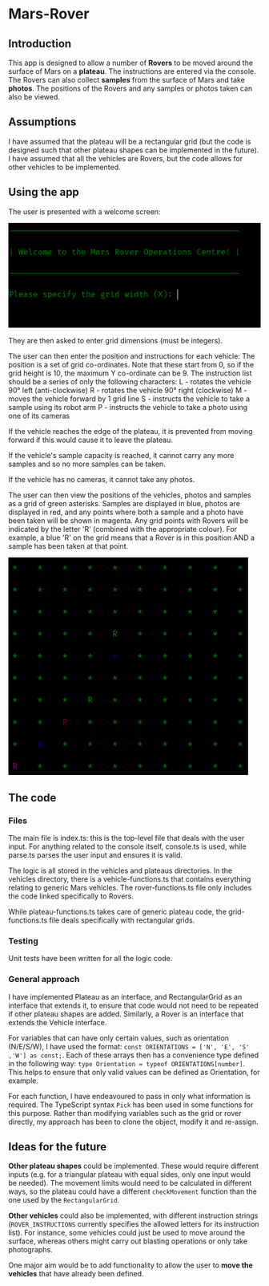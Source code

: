 # Mars-Rover

## Introduction
This app is designed to allow a number of **Rovers** to be moved around the surface of Mars on a **plateau**. The instructions are entered via the console. The Rovers can also collect **samples** from the surface of Mars and take **photos**. The positions of the Rovers and any samples or photos taken can also be viewed.

## Assumptions
I have assumed that the plateau will be a rectangular grid (but the code is designed such that other plateau shapes can be implemented in the future).
I have assumed that all the vehicles are Rovers, but the code allows for other vehicles to be implemented.

## Using the app
The user is presented with a welcome screen:

![Screenshot of welcome screen](/assets/images/welcome.png)

They are then asked to enter grid dimensions (must be integers).

The user can then enter the position and instructions for each vehicle:
The position is a set of grid co-ordinates. Note that these start from 0, so if the grid height is 10, the maximum Y co-ordinate can be 9.
The instruction list should be a series of only the following characters:
L - rotates the vehicle 90° left (anti-clockwise)
R - rotates the vehicle 90° right (clockwise)
M - moves the vehicle forward by 1 grid line
S - instructs the vehicle to take a sample using its robot arm
P - instructs the vehicle to take a photo using one of its cameras

If the vehicle reaches the edge of the plateau, it is prevented from moving forward if this would cause it to leave the plateau.

If the vehicle's sample capacity is reached, it cannot carry any more samples and so no more samples can be taken.

If the vehicle has no cameras, it cannot take any photos.

The user can then view the positions of the vehicles, photos and samples as a grid of green asterisks. Samples are displayed in blue, photos are displayed in red, and any points where both a sample and a photo have been taken will be shown in magenta. Any grid points with Rovers will be indicated by the letter 'R' (combined with the appropriate colour).
For example, a blue 'R' on the grid means that a Rover is in this position AND a sample has been taken at that point.

![Screenshot of grid](/assets/images/grid.png)

## The code
### Files
The main file is index.ts: this is the top-level file that deals with the user input.
For anything related to the console itself, console.ts is used, while parse.ts parses the user input and ensures it is valid.

The logic is all stored in the vehicles and plateaus directories.
In the vehicles directory, there is a vehicle-functions.ts that contains everything relating to generic Mars vehicles. The rover-functions.ts file only includes the code linked specifically to Rovers.

While plateau-functions.ts takes care of generic plateau code, the grid-functions.ts file deals specifically with rectangular grids.

### Testing
Unit tests have been written for all the logic code.

### General approach
I have implemented Plateau as an interface, and RectangularGrid as an interface that extends it, to ensure that code would not need to be repeated if other plateau shapes are added.
Similarly, a Rover is an interface that extends the Vehicle interface.

For variables that can have only certain values, such as orientation (N/E/S/W), I have used the format: `const ORIENTATIONS = ['N', 'E', 'S' ,'W'] as const;`.
Each of these arrays then has a convenience type defined in the following way: `type Orientation = typeof ORIENTATIONS[number]`.
This helps to ensure that only valid values can be defined as Orientation, for example.

For each function, I have endeavoured to pass in only what information is required. The TypeScript syntax `Pick` has been used in some functions for this purpose. Rather than modifying variables such as the grid or rover directly, my approach has been to clone the object, modify it and re-assign.

## Ideas for the future
**Other plateau shapes** could be implemented. These would require different inputs (e.g. for a triangular plateau with equal sides, only one input would be needed). The movement limits would need to be calculated in different ways, so the plateau could have a different `checkMovement` function than the one used by the `RectangularGrid`.

**Other vehicles** could also be implemented, with different instruction strings (`ROVER_INSTRUCTIONS` currently specifies the allowed letters for its instruction list). For instance, some vehicles could just be used to move around the surface, whereas others might carry out blasting operations or only take photographs.

One major aim would be to add functionality to allow the user to **move the vehicles** that have already been defined. 